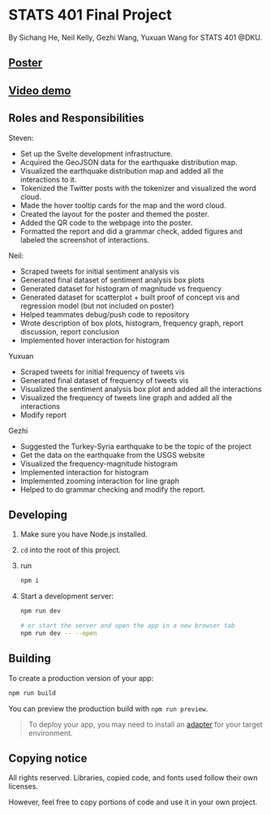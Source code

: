 # STATS 401 Final Project

By Sichang He, Neil Kelly, Gezhi Wang, Yuxuan Wang for STATS 401 @DKU.

## [Poster](https://sichanghe.github.io/STATS401_final_project/)

## [Video demo](https://www.youtube.com/watch?v=O3lZ8QfCdi4)

## Roles and Responsibilities

Steven:

- Set up the Svelte development infrastructure.
- Acquired the GeoJSON data for the earthquake distribution map.
- Visualized the earthquake distribution map and added all the interactions to it.
- Tokenized the Twitter posts with the tokenizer and visualized the word cloud.
- Made the hover tooltip cards for the map and the word cloud.
- Created the layout for the poster and themed the poster.
- Added the QR code to the webpage into the poster.
- Formatted the report and did a grammar check, added figures and labeled the screenshot of interactions.

Neil:

- Scraped tweets for initial sentiment analysis vis
- Generated final dataset of sentiment analysis box plots
- Generated dataset for histogram of magnitude vs frequency
- Generated dataset for scatterplot + built proof of concept vis and regression model (but not included on poster)
- Helped teammates debug/push code to repository
- Wrote description of box plots, histogram, frequency graph, report discussion, report conclusion
- Implemented hover interaction for histogram

Yuxuan

- Scraped tweets for initial frequency of tweets vis
- Generated final dataset of frequency of tweets vis
- Visualized the sentiment analysis box plot and added all the interactions
- Visualized the frequency of tweets line graph and added all the interactions
- Modify report

Gezhi

- Suggested the Turkey-Syria earthquake to be the topic of the project
- Get the data on the earthquake from the USGS website
- Visualized the frequency-magnitude histogram
- Implemented interaction for histogram
- Implemented zooming interaction for line graph
- Helped to do grammar checking and modify the report.

## Developing

1. Make sure you have Node.js installed.
1. `cd` into the root of this project.
1. run

    ```bash
    npm i
    ```

1. Start a development server:

    ```bash
    npm run dev

    # or start the server and open the app in a new browser tab
    npm run dev -- --open
    ```

## Building

To create a production version of your app:

```bash
npm run build
```

You can preview the production build with `npm run preview`.

> To deploy your app, you may need to install an
> [adapter](https://kit.svelte.dev/docs/adapters) for your target environment.

## Copying notice

All rights reserved.
Libraries, copied code, and fonts used follow their own licenses.

However, feel free to copy portions of code and use it in your own project.

